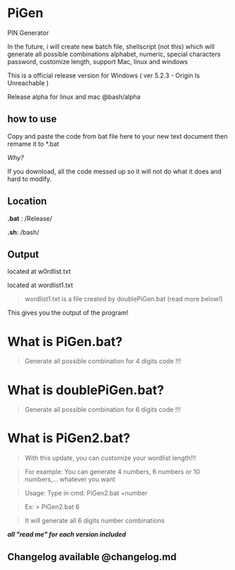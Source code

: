 # PiGen

PIN Generator

In the future, i will create new batch file, shellscript (not this) which will generate all possible combinations alphabet, numeric, special characters password, customize length, support Mac, linux and windows

This is a official release version for Windows ( ver 5.2.3 - Origin Is Unreachable )

Release alpha for linux and mac @bash/alpha

## how to use

Copy and paste the code from bat file here to your new text document then remame it to *.bat

_Why?_

 If you download, all the code messed up so it will not do what it does and hard to modify. 
 
## Location

**.bat** : /Release/

**.sh**: /bash/

## Output

located at w0rdlist.txt 

located at wordlist1.txt 

> wordlist1.txt is a file created by doublePiGen.bat (read more below!)

This gives you the output of the program!

# What is PiGen.bat?

> Generate all possible combination for 4 digits code !!!

# What is doublePiGen.bat?

> Generate all possible combination for 6 digits code !!!

# What is PiGen2.bat?

> With this update, you can customize your wordlist length!!!

> For example: You can generate 4 numbers, 6 numbers or 10 numbers,... whatever you want

> Usage: Type in cmd: PiGen2.bat +number

> Ex: > PiGen2.bat 6 

> It will generate all 6 digits number combinations

**_all "read me" for each version included_**

## Changelog available @changelog.md
